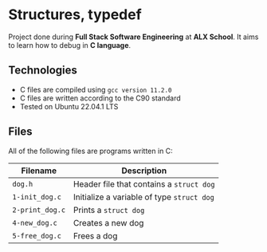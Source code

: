 # Structures, typedef

Project done during **Full Stack Software Engineering** at **ALX School**. It aims to learn how to debug in **C language**.

## Technologies

* C files are compiled using `gcc version 11.2.0` 
* C files are written according to the C90 standard
* Tested on Ubuntu 22.04.1 LTS

## Files

All of the following files are programs written in C:

| Filename | Description |
| -------- | ----------- |
| `dog.h` | Header file that contains a `struct dog` |
| `1-init_dog.c` | Initialize a variable of type `struct dog` |
| `2-print_dog.c` | Prints a `struct dog` |
| `4-new_dog.c` | Creates a new dog |
| `5-free_dog.c` | Frees a dog |
